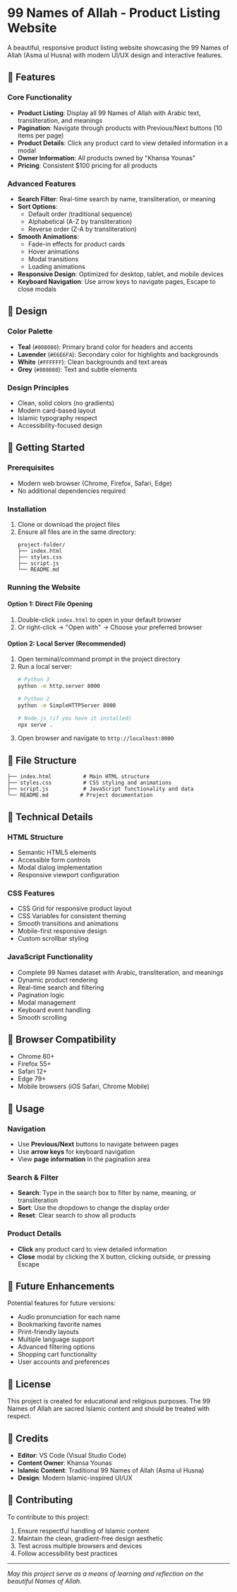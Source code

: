 # 99 Names of Allah - Product Listing Website

A beautiful, responsive product listing website showcasing the 99 Names of Allah (Asma ul Husna) with modern UI/UX design and interactive features.

## 🌟 Features

### Core Functionality
- **Product Listing**: Display all 99 Names of Allah with Arabic text, transliteration, and meanings
- **Pagination**: Navigate through products with Previous/Next buttons (10 items per page)
- **Product Details**: Click any product card to view detailed information in a modal
- **Owner Information**: All products owned by "Khansa Younas"
- **Pricing**: Consistent $100 pricing for all products

### Advanced Features
- **Search Filter**: Real-time search by name, transliteration, or meaning
- **Sort Options**: 
  - Default order (traditional sequence)
  - Alphabetical (A-Z by transliteration)
  - Reverse order (Z-A by transliteration)
- **Smooth Animations**: 
  - Fade-in effects for product cards
  - Hover animations
  - Modal transitions
  - Loading animations
- **Responsive Design**: Optimized for desktop, tablet, and mobile devices
- **Keyboard Navigation**: Use arrow keys to navigate pages, Escape to close modals

## 🎨 Design

### Color Palette
- **Teal** (`#008080`): Primary brand color for headers and accents
- **Lavender** (`#E6E6FA`): Secondary color for highlights and backgrounds
- **White** (`#FFFFFF`): Clean backgrounds and text areas
- **Grey** (`#808080`): Text and subtle elements

### Design Principles
- Clean, solid colors (no gradients)
- Modern card-based layout
- Islamic typography respect
- Accessibility-focused design

## 🚀 Getting Started

### Prerequisites
- Modern web browser (Chrome, Firefox, Safari, Edge)
- No additional dependencies required

### Installation
1. Clone or download the project files
2. Ensure all files are in the same directory:
   ```
   project-folder/
   ├── index.html
   ├── styles.css
   ├── script.js
   └── README.md
   ```

### Running the Website

#### Option 1: Direct File Opening
1. Double-click `index.html` to open in your default browser
2. Or right-click → "Open with" → Choose your preferred browser

#### Option 2: Local Server (Recommended)
1. Open terminal/command prompt in the project directory
2. Run a local server:
   ```bash
   # Python 3
   python -m http.server 8000
   
   # Python 2
   python -m SimpleHTTPServer 8000
   
   # Node.js (if you have it installed)
   npx serve .
   ```
3. Open browser and navigate to `http://localhost:8000`

## 📁 File Structure

```
├── index.html          # Main HTML structure
├── styles.css          # CSS styling and animations
├── script.js           # JavaScript functionality and data
└── README.md          # Project documentation
```

## 🔧 Technical Details

### HTML Structure
- Semantic HTML5 elements
- Accessible form controls
- Modal dialog implementation
- Responsive viewport configuration

### CSS Features
- CSS Grid for responsive product layout
- CSS Variables for consistent theming
- Smooth transitions and animations
- Mobile-first responsive design
- Custom scrollbar styling

### JavaScript Functionality
- Complete 99 Names dataset with Arabic, transliteration, and meanings
- Dynamic product rendering
- Real-time search and filtering
- Pagination logic
- Modal management
- Keyboard event handling
- Smooth scrolling

## 📱 Browser Compatibility

- Chrome 60+
- Firefox 55+
- Safari 12+
- Edge 79+
- Mobile browsers (iOS Safari, Chrome Mobile)

## 🎯 Usage

### Navigation
- Use **Previous/Next** buttons to navigate between pages
- Use **arrow keys** for keyboard navigation
- View **page information** in the pagination area

### Search & Filter
- **Search**: Type in the search box to filter by name, meaning, or transliteration
- **Sort**: Use the dropdown to change the display order
- **Reset**: Clear search to show all products

### Product Details
- **Click** any product card to view detailed information
- **Close** modal by clicking the X button, clicking outside, or pressing Escape

## 🔮 Future Enhancements

Potential features for future versions:
- Audio pronunciation for each name
- Bookmarking favorite names
- Print-friendly layouts
- Multiple language support
- Advanced filtering options
- Shopping cart functionality
- User accounts and preferences

## 📄 License

This project is created for educational and religious purposes. The 99 Names of Allah are sacred Islamic content and should be treated with respect.

## 👥 Credits

- **Editor**: VS Code (Visual Studio Code)
- **Content Owner**: Khansa Younas
- **Islamic Content**: Traditional 99 Names of Allah (Asma ul Husna)
- **Design**: Modern Islamic-inspired UI/UX

## 🤝 Contributing

To contribute to this project:
1. Ensure respectful handling of Islamic content
2. Maintain the clean, gradient-free design aesthetic
3. Test across multiple browsers and devices
4. Follow accessibility best practices

---

*May this project serve as a means of learning and reflection on the beautiful Names of Allah.*
